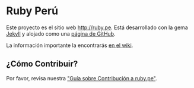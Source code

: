 # Ruby Perú

Este proyecto es el sitio web http://ruby.pe. Está desarrollado con la gema
[Jekyll](https://github.com/mojombo/jekyll) y alojado como una
[página de GitHub](http://pages.github.com).

La información importante la encontrarás
[en el wiki](https://github.com/rubyperu/rubyperu.github.com/wiki).

## ¿Cómo Contribuir?

Por favor, revisa nuestra
["Guía sobre Contribución a ruby.pe"](https://github.com/rubyperu/rubyperu.github.com/blob/master/CONTRIBUTING.md).
